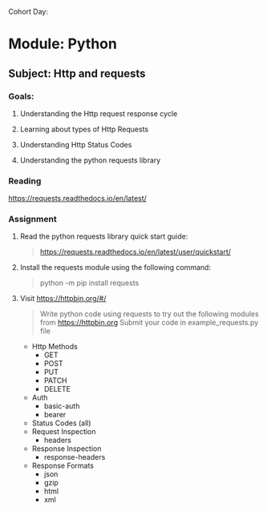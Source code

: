Cohort Day:

# Module: Python

## Subject: Http and requests

### Goals:
1. Understanding the Http request response cycle

2. Learning about types of Http Requests

3. Understanding Http Status Codes

4. Understanding the python requests library
   

### Reading
 
 https://requests.readthedocs.io/en/latest/


### Assignment
1. Read the python requests library quick start guide:
    >   https://requests.readthedocs.io/en/latest/user/quickstart/

2. Install the requests module using the following command:
    > python -m pip install requests

3. Visit https://httpbin.org/#/
    > Write python code using requests to try out the following modules from https://httpbin.org
    > Submit your code in example_requests.py file

    - Http Methods
        - GET
        - POST
        - PUT
        - PATCH
        - DELETE
    - Auth
        - basic-auth
        - bearer
    - Status Codes (all)
    - Request Inspection
        - headers
    - Response Inspection
        - response-headers
    - Response Formats
        - json
        - gzip
        - html
        - xml
    
